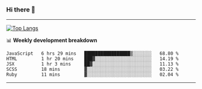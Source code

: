 ### Hi there 👋

-------
[![Top Langs](https://github-readme-stats.vercel.app/api/top-langs/?username=ashish-r)](https://github.com/anuraghazra/github-readme-stats)

📊 **Weekly development breakdown**
<!--START_SECTION:waka-->
```text
JavaScript   6 hrs 29 mins   █████████████████▒░░░░░░░   68.80 % 
HTML         1 hr 20 mins    ███▓░░░░░░░░░░░░░░░░░░░░░   14.19 % 
JSX          1 hr 3 mins     ██▓░░░░░░░░░░░░░░░░░░░░░░   11.13 % 
SCSS         18 mins         ▓░░░░░░░░░░░░░░░░░░░░░░░░   03.22 % 
Ruby         11 mins         ▓░░░░░░░░░░░░░░░░░░░░░░░░   02.04 % 
```
<!--END_SECTION:waka-->
-------

<!--
**ashish-r/ashish-r** is a ✨ _special_ ✨ repository because its `README.md` (this file) appears on your GitHub profile.

Here are some ideas to get you started:

- 🔭 I’m currently working on ...
- 🌱 I’m currently learning ...
- 👯 I’m looking to collaborate on ...
- 🤔 I’m looking for help with ...
- 💬 Ask me about ...
- 📫 How to reach me: ...
- 😄 Pronouns: ...
- ⚡ Fun fact: ...
-->
